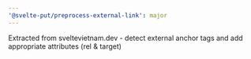 ```yaml
---
'@svelte-put/preprocess-external-link': major
---
```


Extracted from sveltevietnam.dev - detect external anchor tags and add appropriate attributes (rel & target)
